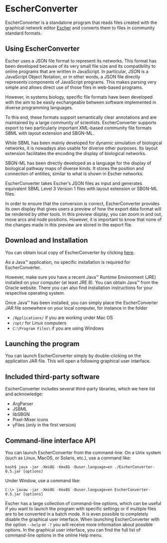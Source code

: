 # EscherConverter

EscherConverter is a standalone program that reads files created with the graphical network editor [Escher](http://escher.github.io) and converts them to files in community standard formats.

## Using EscherConverter

Escher uses a JSON file format to represent its networks. This format has been developed because of its very small file size and its compatibility to online programs that are written in JavaScript. In particular, JSON is a JavaScript Object Notation, or in other words, a JSON file directly represents components of JavaScript programs. This makes parsing very simple and allows direct use of those files in web-based programs.

However, in systems biology, specific file formats have been developed with the aim to be easily exchangeable between software implemented in diverse programming languages.

To this end, these formats support semantically clear annotations and are maintained by a large community of scientists. EscherConverter supports export to two particularly important XML-based community file formats SBML with layout extension and SBGN-ML.

While SBML has been mainly developed for dynamic simulation of biological networks, it is nowadays also usable for diverse other purposes. Its layout extension facilitates the encoding the display of biological networks.

SBGN-ML has been directly developed as a language for the display of biological pathway maps of diverse kinds. It stores the position and connection of entities, similar to what is shown in Escher networks.

EscherConverter takes Escher’s JSON files as input and generates equivalent SBML Level 3 Version 1 files with layout extension or SBGN-ML files.

In order to ensure that the conversion is correct, EscherConverter provides its own display that gives users a preview of how the export data format will be rendered by other tools. In this preview display, you can zoom in and out, move arcs and node positions. However, it is important to know that none of the changes made in this preview are stored in the export file.

## Download and Installation

You can obtain local copy of EscherConverter by clicking [here](https://github.com/SBRG/EscherConverter/releases/latest/).

As a Java™ application, no specific installation is required for EscherConverter.

However, make sure you have a recent Java™ Runtime Environment (JRE) installed on your computer (at least JRE 8). You can obtain Java™ from the Oracle website. There you can also find installation instructions for your respective operating system.

Once Java™ has been installed, you can simply place the EscherConverter JAR file somewhere on your local computer, for instance in the folder
 * `/Applications/` if you are working under Mac OS
 * `/opt/` for Linux computers
 * `C:\Program Files\` if you are using Windows
 
## Launching the program

You can launch EscherConverter simply by double-clicking on the application JAR file. This will open a following graphical user interface.

## Included third-party software

EscherConverter includes several third-party libraries, which we here list and acknowledge:
 * ArgParser
 * JSBML
 * libSBGN
 * Pixel-Mixer icons
 * yFiles (only in the first version)
 
## Command-line interface API

You can launch EscherConverter from the command-line. On a Unix system (such as Linux, MacOS, or Solaris, etc.), use a command like:
```
bash$ java -jar -Xms8G -Xmx8G -Duser.language=en ./EscherConverter-0.5.jar [options]
```
Under Window, use a command like:
```
C:\> javaw -jar -Xms8G -Xmx8G -Duser.language=en EscherConverter-0.5.jar [options]
```

Escher has a large collection of command-line options, which can be useful if you want to launch the program with specific settings or if multiple files are to be converted in a batch mode. It is even possible to completely disable the graphical user interface. When launching EscherConverter with the option `--help` or `-?` you will receive more information about possible options. In the graphical user interface, you can find the full list of command-line options in the online Help menu.
